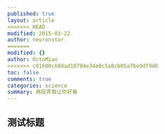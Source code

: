 ```yaml
---
published: true
layout: article
<<<<<<< HEAD
modified: 2015-03-22
author: neuronstar
=======
modified: {}
author: OctoMiao
>>>>>>> c81600c608ad10704e34e0c5a8cb05a76e9df9d6
toc: false
comments: true
categories: science
summary: 再捉弄我让你好看
---
```


## 测试标题
